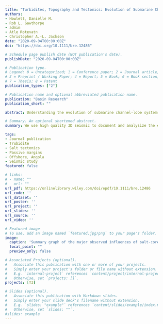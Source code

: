 ```yaml
---
title: "Turbidites, Topography and Tectonics: Evolution of Submarine Channel-lobe Systems in the Salt-influenced Kwanza Basin, offshore Angola"
authors:
- Howlett, Danielle M.
- Rob L. Gawthorpe
- admin
- Atle Rotevatn 
- Christopher A.-L. Jackson
date: "2020-09-04T00:00:00Z"
doi: "https://doi.org/10.1111/bre.12486"

# Schedule page publish date (NOT publication's date).
publishDate: "2020-09-04T00:00:00Z"

# Publication type.
# Legend: 0 = Uncategorized; 1 = Conference paper; 2 = Journal article;
# 3 = Preprint / Working Paper; 4 = Report; 5 = Book; 6 = Book section;
# 7 = Thesis; 8 = Patent
publication_types: ["2"]

# Publication name and optional abbreviated publication name.
publication: "Basin Research"
publication_short: ""

abstract: Understanding the evolution of submarine channel-lobe systems on salt-influenced slopes is challenging as these systems react to subtle, syn-depositional changes in sea-floor topography. The impact of large blocking structures on individual deep-water systems is well documented, but our understanding of the spatial and temporal evolution of extensive channel-lobe systems on slopes influenced by relatively modest salt structures is relatively poor. We focus on Late Miocene deep-water depositional systems contained within a c. 450 ms TWTT thick interval imaged in 3D seismic reflection data from the contractional salt-tectonic domain, offshore Angola. Advanced seismic attribute mapping, tied to seismic facies analysis and time-thickness variations, reveal a wide range of interactions between structurally-induced changes in slope relief, deep-water sediment routing, geomorphology and sedimentology. Five seismic units record a striking tectono-stratigraphic within eight minibasins. We observe gradual channel diversion through lateral migration during times of relatively high structural growth rate, as opposed to abrupt channel movement via avulsion nodes during times of relatively high sediment accumulation rate. Our models capture the response of deep-water depositional systems to the initiation, maturation, and decay of contractional structures on salt-influenced slopes. The initiation stage is defined by small, segmented folds with deep-water depositional system being largely able to transverse multiple minibasins. In contrast, the maturity stage is characterised by large, now-linked high-relief structures bounding prominent minibasins leading to ponding and large-scale diversion of channel-lobe systems and the emplacement of MTCs derived from nearby highs. The decay stage is expressed by structures that are shorter and more subdued than those characterising the maturity stage; this leads to a more complicated array of channel-lobe system, the evolution of which is still influenced by bypass, diversion and ponding. During the decay stage, remnant structures still exert a subtle but key control on the development and positioning of avulsion nodes.

# Summary. An optional shortened abstract.
summary: We use high quality 3D seismic to document and analysize the evolution of a turbidite system and its interaction with salt-related structures. We show that the growth and decay of salt-related structures result in variations in seafloor topography which ultimately control the routes and depositions of the turbidite systems.

tags:
- Journal publication
- Trubidite
- Salt tectonics
- Passive margins
- Offshore, Angola
- Seismic study
featured: false

# links:
# - name: ""
#   url: ""
url_pdf: https://onlinelibrary.wiley.com/doi/epdf/10.1111/bre.12486
url_code: ''
url_dataset: ''
url_poster: ''
url_project: ''
url_slides: ''
url_source: ''
url_video: ''

# Featured image
# To use, add an image named `featured.jpg/png` to your page's folder. 
image:
  caption: 'Summary graph of the major observed influences of salt-cored structures on deep-water depositional systems. '
  focal_point: ""
  preview_only: false

# Associated Projects (optional).
#   Associate this publication with one or more of your projects.
#   Simply enter your project's folder or file name without extension.
#   E.g. `internal-project` references `content/project/internal-project/index.md`.
#   Otherwise, set `projects: []`.
projects: [T3]

# Slides (optional).
#   Associate this publication with Markdown slides.
#   Simply enter your slide deck's filename without extension.
#   E.g. `slides: "example"` references `content/slides/example/index.md`.
#   Otherwise, set `slides: ""`.
#slides: example
---
```

